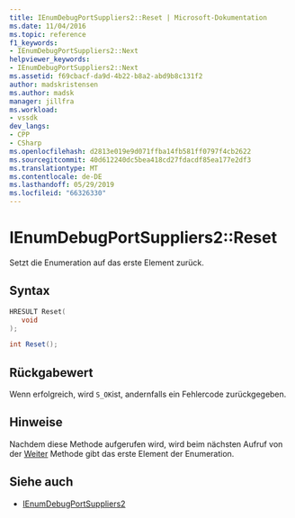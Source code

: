 ```yaml
---
title: IEnumDebugPortSuppliers2::Reset | Microsoft-Dokumentation
ms.date: 11/04/2016
ms.topic: reference
f1_keywords:
- IEnumDebugPortSuppliers2::Next
helpviewer_keywords:
- IEnumDebugPortSuppliers2::Next
ms.assetid: f69cbacf-da9d-4b22-b8a2-abd9b8c131f2
author: madskristensen
ms.author: madsk
manager: jillfra
ms.workload:
- vssdk
dev_langs:
- CPP
- CSharp
ms.openlocfilehash: d2813e019e9d071ffba14fb581ff0797f4cb2622
ms.sourcegitcommit: 40d612240dc5bea418cd27fdacdf85ea177e2df3
ms.translationtype: MT
ms.contentlocale: de-DE
ms.lasthandoff: 05/29/2019
ms.locfileid: "66326330"
---
```

# <a name="ienumdebugportsuppliers2reset"></a>IEnumDebugPortSuppliers2::Reset
Setzt die Enumeration auf das erste Element zurück.

## <a name="syntax"></a>Syntax

```cpp
HRESULT Reset(
   void
);
```

```csharp
int Reset();
```

## <a name="return-value"></a>Rückgabewert
 Wenn erfolgreich, wird `S_OK`ist, andernfalls ein Fehlercode zurückgegeben.

## <a name="remarks"></a>Hinweise
 Nachdem diese Methode aufgerufen wird, wird beim nächsten Aufruf von der [Weiter](../../../extensibility/debugger/reference/ienumdebugportsuppliers2-next.md) Methode gibt das erste Element der Enumeration.

## <a name="see-also"></a>Siehe auch
- [IEnumDebugPortSuppliers2](../../../extensibility/debugger/reference/ienumdebugportsuppliers2.md)